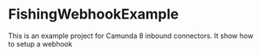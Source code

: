 # FishingWebhookExample
This is an example project for Camunda 8 inbound connectors. It show how to setup a webhook

